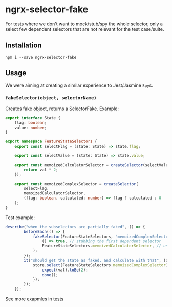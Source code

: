 # ngrx-selector-fake
For tests where we don't want to mock/stub/spy the whole selector, only a select few dependent selectors that are not relevant for the test case/suite.

## Installation

`npm i --save ngrx-selector-fake`

## Usage
We were aiming at creating a similar experience to Jest/Jasmine `Spy`s.

### `fakeSelector(object, selectorName)`
Creates fake object, returns a SelectorFake.
Example:
```typescript
export interface State {
    flag: boolean;
    value: number;
}

export namespace FeatureStateSelectors {
    export const selectFlag = (state: State) => state.flag;

    export const selectValue = (state: State) => state.value;

    export const memoizedCalculatorSelector = createSelector(selectValue, (val: number): number => {
        return val * 2;
    });

    export const memoizedComplexSelector = createSelector(
        selectFlag,
        memoizedCalculatorSelector,
        (flag: boolean, calculated: number) => flag ? calculated : 0
    );
}
```

Test example:
```typescript
describe("when the subselectors are partially faked", () => {
        beforeEach(() => {
            fakeSelector(FeatureStateSelectors, "memoizedComplexSelector").and.useSelectors(
                () => true, // stubbing the first dependent selector
                FeatureStateSelectors.memoizedCalculatorSelector, // using the original for the second dependent
            );
        });
        it("should get the state as faked, and calculate with that", (done) => {
            store.select(FeatureStateSelectors.memoizedComplexSelector).subscribe((val) => {
                expect(val).toBe(2);
                done();
            });
        });
    });
```

See more exapmles in [tests](https://github.com/amdor/ngrx-selector-fake/blob/main/test/selector-fake.spec.ts)

